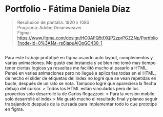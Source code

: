 # Portfolio - Fátima Daniela Díaz
> Resolución de pantalla: 1920 x 1080
> <br/>
> Programa: Adobe Dreamweaver
> <br/>
> Figma: https://www.figma.com/design/HC0AFQ5tfXQP2zprPGZZNp/Portfolio?node-id=0%3A1&t=rs6IapuAjOpGC430-1
<br/>
Para este trabajo prototipé en figma usando auto layout, complementos y varias animaciones. Me gustó esa instancia y se bien me tomó mas tiempo tener ciertas logicas ya resueltas me facilitó mucho al pasarlo a HTML. Pensé en varias animaciones pero no llegué a aplicarlas todas en el HTML, de hecho el slider de etiquetas del index no logré que se vean repetidas en bucle, después de un rato se nota. Tampoco logré que apareciera la flecha debajo del cursor.
> Todos los HTML están vinculados pero de los proyectos solo desarrollé la de Carlos Regazzoni.
> Para la versión mobile solo desarrollé el index
> Me gustó mucho el resultado final y planeo seguir trabajandolo después de la cursada para implementar todo lo que prototipé en figma.
